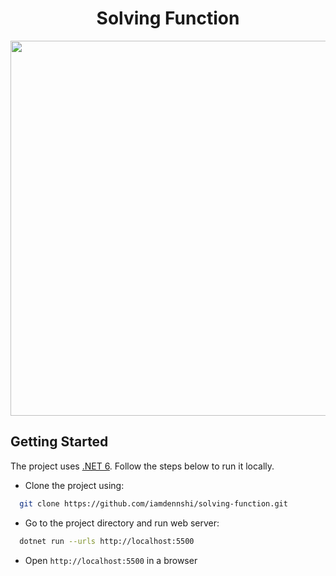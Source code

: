 <div align="center">
  <h1 align="center">Solving Function</h1>
  <img width="600px" src="https://user-images.githubusercontent.com/89966869/229350030-647902a8-1e56-40a6-accd-3ebf2c1e6a5f.gif">
</div>

## Getting Started
The project uses [.NET 6](https://dotnet.microsoft.com/en-us/download/dotnet/6.0). Follow the steps below to run it locally. 
- Clone the project using:
```bash
  git clone https://github.com/iamdennshi/solving-function.git
```
- Go to the project directory and run web server:
```bash
  dotnet run --urls http://localhost:5500
```
- Open `http://localhost:5500` in a browser

